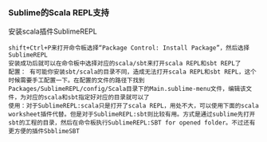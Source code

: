 ### Sublime的Scala REPL支持

安装scala插件SublimeREPL

    shift+Ctrl+P来打开命令板选择“Package Control: Install Package”，然后选择SublimeREPL
    安装成功后就可以在命令板中选择对应的scala/sbt来打开scala REPL和sbt REPL了
    配置： 有可能你安装sbt/scala的目录不同，造成无法打开scala REPL和sbt REPL，这个时候需要手工配置一下。在配置的文件的路径下找到Packages/SublimeREPL/config/Scala目录下的Main.sublime-menu文件，编辑该文件，为对应的scala和sbt指定好对应的目录就可以了
    使用：对于SublimeREPL:scala只是打开了scala REPL，用处不大，可以使用下面的scala worksheet插件代替。但是对于SublimeREPL:sbt则比较有用。方式是通过sublime先打开sbt的工程的目录，然后在命令板执行SublimeREPL:SBT for opened folder。不过还有更方便的插件SbblimeSBT

